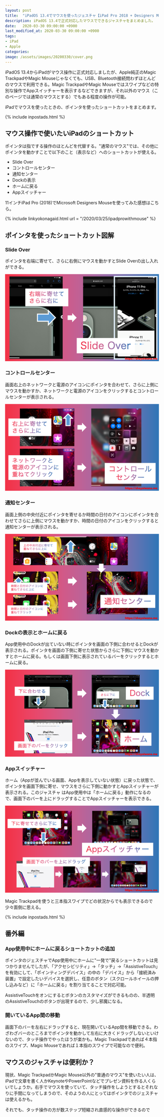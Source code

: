 ```yaml
---
layout: post
title:  "iPadOS 13.4でマウスを使ったジェスチャ【iPad Pro 2018 + Designers Mouse】"
description: iPadOS 13.4で正式対応したマウスでできるジャスチャをまとめました。
date:   2020-03-30 09:00:00 +0900
last_modified_at: 2020-03-30 09:00:00 +0900
tags:
- iPad
- Apple
categories:
image: /assets/images/20200330/cover.png
---
```



iPadOS 13.4からiPadがマウス操作に正式対応しましたが、Apple純正のMagic TrackpadやMagic Mouseじゃなくても、USB、Bluetooth接続問わずほとんどのマウスで利用できる。Magic TrackpadやMagic Mouseではスワイプなどの特別な操作でAppスイッチャーを表示するなどできますが、それ以外のマウス（このページでは通常のマウスとする）でもある程度の操作が可能。

iPadでマウスを使ったときの、ポインタを使ったショートカットをまとめます。

{% include inpostads.html %}


## マウス操作で使いたいiPadのショートカット

ポインタは指でする操作のほとんどを代替する。"通常のマウス"では、その他にポインタを動かすことで以下のこと（表示など）へのショートカットが使える。

- Slide Over
- コントロールセンター
- 通知センター
- Dockの表示
- ホームに戻る
- Appスイッチャー

11インチiPad Pro (2018)でMicrosoft Designers Mouseを使ってみた感想はこちら。

{% include linkyokonagaid.html url = "/2020/03/25/ipadprowithmouse" %}


## ポインタを使ったショートカット図解

### Slide Over

ポインタを右端に寄せて、さらに右側にマウスを動かすとSlide Overの出し入れができる。

![iPadとマウスでSlide Overを表示するショートカット](/assets/images/20200330/01.png)

### コントロールセンター

画面右上のネットワークと電源のアイコンにポインタを合わせて、さらに上側にマウスを動かすか、ネットワークと電源のアイコンをクリックするとコントロールセンターが表示される。

![iPadとマウスでコントロールセンターを表示するショートカット](/assets/images/20200330/02.png)

### 通知センター

画面上側の中央付近にポインタを寄せるか時間の日付のアイコンにポインタを合わせてさらに上側にマウスを動かすか、時間の日付のアイコンをクリックすると通知センターが表示される。

![iPadとマウスで通知センターを表示するショートカット](/assets/images/20200330/03.png)

### Dockの表示とホームに戻る

App使用中のDockが出ていない時にポインタを画面の下側に合わせるとDockが表示される。ポインタを画面の下側に寄せた状態からさらに下側にマウスを動かすとホームに戻る。もしくは画面下側に表示されているバーをクリックするとホームに戻る。

![iPadとマウスでDockを表示する、ホームに戻るショートカット](/assets/images/20200330/04.png)

### Appスイッチャー

ホーム（Appが並んでいる画面、Appを表示していない状態）に戻った状態で、ポインタを画面下側に寄せ、マウスをさらに下側に動かすとAppスイッチャーが表示される。このジャスチャ
はApp使用中は「ホームに戻る」動作になるので、画面下のバーを上にドラッグすることでAppスイッチャーを表示できる。

![iPadとマウスでAppスイッチャーを表示するショートカット](/assets/images/20200330/05.png)

Magic Trackpadを使うと三本指スワイプでどの状況からでも表示できるので少々面倒に思える。


{% include inpostads.html %}


## 番外編

### App使用中にホームに戻るショートカットの追加

ポインタのジェスチャでApp使用中にホームに"一発で"戻るショートカットは見つかりませんでしたが、「アクセシビリティ」→「タッチ」→「AssistiveTouch」を有効にして、「ポインティングデバイス」の中の「デバイス」から「接続済み装置」で設定したいデバイスを選択し、任意のボタン（スクロールホイールの押し込みなど）に「ホームに戻る」を割り当てることで対応可能。

AssistiveTouchをオンにするとボタンのカスタマイズができるものの、半透明のAssistiveTouchのボタンが出現するので、少し邪魔になる。

### 開いているApp間の移動

画面下のバーを左右にドラッグすると、現在開いているApp間を移動できる。わざわざバーのところまでポインタを動かして左右に大きくドラッグしないといけないので、タッチ操作でやったほうが楽かも。Magic Trackpadであれば４本指のスワイプ、Magic Mouseであれば１本指のスワイプで可能なので便利。

## マウスのジャスチャは便利か？

現状、Magic TrackpadかMagic Mouse以外の"普通のマウス"を使いたい人は、iPadで文章を書く人かKeynoteやPowerPointなどでプレゼン資料を作る人くらいでしょうか。右手でマウスを使っていて、タッチ操作をしようとするとそれなりに手間になってしまうので、そのようの人にとってはポインタでのジェスチャは使えるかも。

それでも、タッチ操作の方が数ステップ短縮され直感的な操作ができるので
